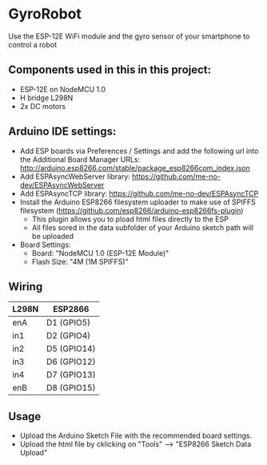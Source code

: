 # GyroRobot

Use the ESP-12E WiFi module and the gyro sensor of your smartphone to control a robot


## Components used in this in this project:
- ESP-12E on NodeMCU 1.0
- H bridge L298N
- 2x DC motors

## Arduino IDE settings:
- Add ESP boards via Preferences / Settings and add the following url into the Additional Board Manager URLs:  http://arduino.esp8266.com/stable/package_esp8266com_index.json
- Add ESPAsyncWebServer library: https://github.com/me-no-dev/ESPAsyncWebServer
- Add ESPAsyncTCP library: https://github.com/me-no-dev/ESPAsyncTCP
- Install the Arduino ESP8266 filesystem uploader to make use of SPIFFS filesystem (https://github.com/esp8266/arduino-esp8266fs-plugin)
    - This plugin allows you to pload html files directly to the ESP
    - All files sored in the data subfolder of your Arduino sketch path will be uploaded   
- Board Settings:
    - Board: "NodeMCU 1.0 (ESP-12E Module)"
    - Flash Size: "4M (1M SPIFFS)"

## Wiring

L298N | ESP2866
------|-------------
enA   | D1  (GPIO5)
in1   | D2  (GPIO4)
in2   | D5  (GPIO14)
in3   | D6  (GPIO12)
in4   | D7  (GPIO13)
enB   |D8  (GPIO15)

## Usage

- Upload the Arduino Sketch File with the recommended board settings.
- Upload the html file by cklicking on "Tools" --> "ESP8266 Sketch Data Upload"
